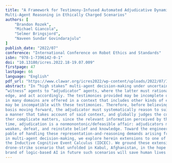 ```yaml
---
title: "A Framework for Testimony-Infused Automated Adjudicative Dynamic
Multi-Agent Reasoning in Ethically Charged Scenarios"
authors: [
    "Brandon Rozek",
    "Michael Giancola",
    "Selmer Bringsjord",
    "Naveen Sundar Govindarajulu"
]
publish_date: "2022/07"
conference: "International Conference on Robot Ethics and Standards"
isbn: "978-1-7396142-0-1"
doi: "10.13180/icres.2022.18-19.07.009"
firstpage: 47
lastpage: 66
language: "English"
pdf_url: "https://www.clawar.org/icres2022/wp-content/uploads/2022/07/ICRES2022-Proceedings-manuscript.pdf#page=61"
abstract: "In “high stakes” multi-agent decision-making under uncertainty, testimonial evidence flows from
“witness” agents to “adjudicator” agents, where the latter must rationally fix belief and knowl-
edge, and act accordingly. The testimonies provided may be incomplete or even deceptive, and
in many domains are offered in a context that includes other kinds of evidence, some of which
may be incompatible with these testimonies. Therefore, before believing a testimony and on that
basis moving forward, the adjudicator must systematically reason to suitable strength of belief, in
a manner that takes account of said context, and globally judges the core issue at hand. To fur-
ther complicate matters, since the relevant information perceived by the adjudicator changes over
time, adjudication is a nonmonontonic/defeasible affair: adjudicators must dynamically strengthen,
weaken, defeat, and reinstate belief and knowledge. Toward the engineering of artificial agents ca-
pable of handling these representation-and-reasoning demands arising from testimonial evidence
in multi-agent decision-making, we explore herein extensions to one of our prior cognitive calculi:
the Inductive Cognitive Event Calculus (IDCEC). We ground these extensions in a recent, tragic
drone-strike scenario that unfolded in Kabul, Afghanistan, in the hope that use by humans of our
brand of logic-based AI in future such scenarios will save human lives."
---
```


